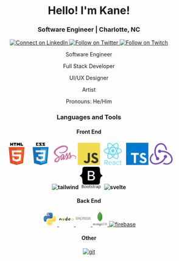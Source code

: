 <h1 align="center">Hello! I'm Kane!</h1>
<h3 align="center">Software Engineer | Charlotte, NC </h3>


<p align="center">
  <a href="https://www.linkedin.com/in/kane-lariviere/"> 
    <img alt="Connect on LinkedIn" src="https://img.shields.io/badge/-LinkedIn-0077B5?style=for-the-badge&logo=Linkedin&logoColor=white" />
  </a>
  <a href="https://twitter.com/knlrvr"> 
    <img alt="Follow on Twitter" src="https://img.shields.io/badge/-Twitter-1DA1F2?style=for-the-badge&logo=Twitter&logoColor=white" />
  </a>
  <a href="https://www.twitch.tv/kanolariv"> 
    <img alt="Follow on Twitch" src="https://img.shields.io/badge/-Twitch-9146FF?style=for-the-badge&logo=twitch&logoColor=white" />
  </a>
</p>


<p align="center">
Software Engineer
</p>
<p align="center">
Full Stack Developer 
</p>
<p align="center">
UI/UX Designer
</p>
<p align="center">
Artist
</p>
<p align="center">
Pronouns: He/Him
</p>


<h3 align="center"> Languages and Tools </h3>
<h4 align="center"> Front End <h4>
<p align="center"> 
<img src="https://raw.githubusercontent.com/devicons/devicon/master/icons/html5/html5-original-wordmark.svg" alt="html5" width="60" height="60" /> <img src="https://raw.githubusercontent.com/devicons/devicon/master/icons/css3/css3-original-wordmark.svg" alt="css3" width="60" height="60" /> <img src="https://raw.githubusercontent.com/devicons/devicon/master/icons/sass/sass-original.svg" alt="sass" width="60" height="60" /> <img src="https://raw.githubusercontent.com/devicons/devicon/master/icons/javascript/javascript-original.svg" alt="javascript" width="60" height="60" /> <img src="https://raw.githubusercontent.com/devicons/devicon/master/icons/react/react-original-wordmark.svg" alt="react" width="60" height="60" /> <img src="https://raw.githubusercontent.com/devicons/devicon/master/icons/typescript/typescript-original.svg" alt="typescript" width="60" height="60"/> <img src="https://raw.githubusercontent.com/devicons/devicon/master/icons/redux/redux-original.svg" alt="redux" width="60" height="60" /> <img src="https://www.vectorlogo.zone/logos/tailwindcss/tailwindcss-icon.svg" alt="tailwind" width="60" height="60" /> <img src="https://raw.githubusercontent.com/devicons/devicon/master/icons/bootstrap/bootstrap-plain-wordmark.svg" alt="bootstrap" width="60" height="60" /> <img src="https://upload.wikimedia.org/wikipedia/commons/1/1b/Svelte_Logo.svg" alt="svelte" width="60" height="60" /> 
</p>

  
<h4 align="center"> Back End </h4>
<p align="center"> <a href="https://www.python.org" target="_blank" rel="noreferrer"> <img src="https://raw.githubusercontent.com/devicons/devicon/master/icons/python/python-original.svg" alt="python" width="40" height="40"/> </a> <a href="https://nodejs.org" target="_blank" rel="noreferrer"> <img src="https://raw.githubusercontent.com/devicons/devicon/master/icons/nodejs/nodejs-original-wordmark.svg" alt="nodejs" width="40" height="40"/> </a> <a href="https://expressjs.com" target="_blank" rel="noreferrer"> <img src="https://raw.githubusercontent.com/devicons/devicon/master/icons/express/express-original-wordmark.svg" alt="express" width="40" height="40"/> </a> <a href="https://www.mongodb.com/" target="_blank" rel="noreferrer"> <img src="https://raw.githubusercontent.com/devicons/devicon/master/icons/mongodb/mongodb-original-wordmark.svg" alt="mongodb" width="40" height="40"/> </a> <a href="https://firebase.google.com/" target="_blank" rel="noreferrer"> <img src="https://www.vectorlogo.zone/logos/firebase/firebase-icon.svg" alt="firebase" width="40" height="40"/> </a> </p>

  

<h4 align="center"> Other </h4>
<p align="center"> <a href="https://git-scm.com/" target="_blank" rel="noreferrer"> <img src="https://www.vectorlogo.zone/logos/git-scm/git-scm-icon.svg" alt="git" width="40" height="40"/> </a> 
 </p>






